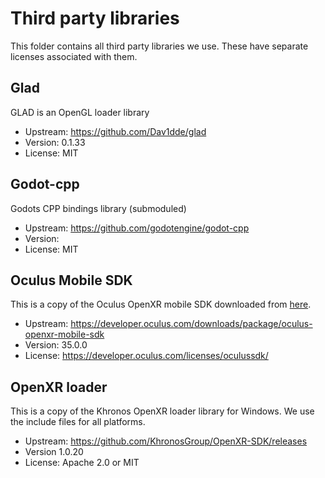# Third party libraries

This folder contains all third party libraries we use. These have separate licenses associated with them.

## Glad 

GLAD is an OpenGL loader library

- Upstream: https://github.com/Dav1dde/glad
- Version: 0.1.33
- License: MIT

## Godot-cpp

Godots CPP bindings library (submoduled)

- Upstream: https://github.com/godotengine/godot-cpp
- Version:
- License: MIT

## Oculus Mobile SDK

This is a copy of the Oculus OpenXR mobile SDK downloaded from [here](https://developer.oculus.com/downloads/package/oculus-openxr-mobile-sdk).

- Upstream: https://developer.oculus.com/downloads/package/oculus-openxr-mobile-sdk
- Version: 35.0.0
- License: https://developer.oculus.com/licenses/oculussdk/

## OpenXR loader

This is a copy of the Khronos OpenXR loader library for Windows. We use the include files for all platforms.

- Upstream: https://github.com/KhronosGroup/OpenXR-SDK/releases
- Version 1.0.20
- License: Apache 2.0 or MIT
